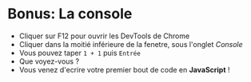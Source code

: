 # Bonus: La console

* Cliquer sur F12 pour ouvrir les DevTools de Chrome
* Cliquer dans la moitié inférieure de la fenetre, sous l'onglet _Console_
* Vous pouvez taper `1 + 1` puis `Entrée`
* Que voyez-vous ?
* Vous venez d'ecrire votre premier bout de code en **JavaScript** !

